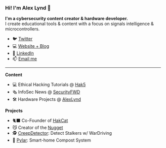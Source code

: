 ### Hi! I'm Alex Lynd 👋
**I'm a cybersecurity content creator & hardware developer.**  
I create educational tools & content with a focus on signals intelligence & microcontrollers.

- 🐦 [Twitter](https://twitter.com/alexlynd) 
- 💻 [Website + Blog](https://alexlynd.com) 
- 🔗 [LinkedIn](https://linkedin.com/in/alex-lynd)  
- 📫 [Email me](alex@alexlynd.com)
---
**Content**
- 💻 Ethical Hacking Tutorials @ [Hak5](https://youtube.com/Hak5)
- 🗞️ InfoSec News @ [SecurityFWD]()
- 🛠️ Hardware Projects @ [AlexLynd](https://youtube.com/AlexLynd)

**Projects**
- 🐈‍⬛ Co-Founder of [HakCat](https://hakcat.com)
- 😼 Creator of the [Nugget]()
- 🕵️ [CreepDetector](https://github.com/alexlynd/CreepDetector): Detect Stalkers w/ WarDriving
- 🌱 [Pylar](https://github.com/pylar-io): Smart-home Compost System
